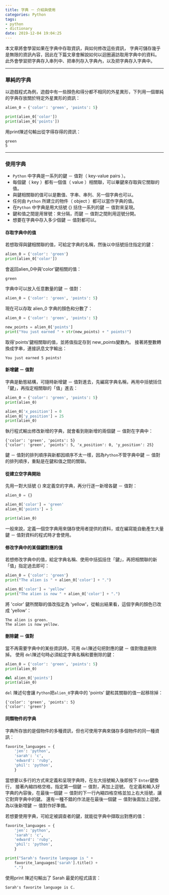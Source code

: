```yaml
---
title: 字典 － 介紹與使用
categories: Python
tags:
- python
- dictionary
date: 2019-12-04 19:04:25
---
```


本文章將會學習如果在字典中存取資訊，與如何修改這些資訊，
字典可儲存幾乎是無限的資訊內容，因此在下篇文章會解說如何以迴圈遍訪取用字典中的資料。
此外會學習把字典存入串列中、把串列存入字典內，以及把字典存入字典中。

<!-- more -->

---

### 單純的字典
以遊戲程式為例，遊戲中有一些顏色和得分都不相同的外星異形，下列用一個單純的字典存放關於特定外星異形的資訊：
```python
alien_0 = {'color': 'green', 'points': 5}

print(alien_0['color'])
print(alien_0['points'])
```
用print陳述句輸出從字得存得的資訊：
```text
green
5
```

---

### 使用字典
+ `Python` 中字典是一系列的鍵 － 值對（ key-value pairs ）。
+ 每個鍵（ key ）都有一個值（ value ）相關聯，可以畢鍵來存取與它關聯的值。
+ 與鍵相關聯的值可以是數值、字串、串列、另一個字典也可以。
+ 任何由 `Python` 所建立的物件（ object ）都可以當作字典的值。
+ 在`Python` 中字典是用大括號 {} 括住一系列的鍵 － 值對來呈現。
+ 鍵和值之間是用冒號：來分隔，而鍵 － 值對之間則用逗號分開。
+ 想要在字典中存入多少個鍵 － 值對都可以。

#### 存取字典中的值
若想取得與鍵相關聯的值，可給定字典的名稱，然後以中括號括住指定的鍵：
```python
alien_0 = {'color': 'green'}
print(alien_0['color'])
```
會返回alien_0中與'color'鍵相關的值：
```text
green
```
字典中可以放入任意數量的鍵 － 值對：
```python
alien_0 = {'color': 'green', 'points': 5}
```
現在可以存取 alien_0 字典的顏色和分數了：
```python
alien_0 = {'color': 'green', 'points': 5}

new_points = alien_0['points']
print("You just earned " + str(new_points) + " points!")
```
取得'points'鍵相關聯的值，並將值指定存到 new_points變數內。
接著將整數轉換成字串，連接訊息文字輸出：
```text
You just earned 5 points!
```

#### 新增鍵 － 值對
字典是動態結構，可隨時新增鍵 － 值對進去，先編寫字典名稱，再用中括號括住「鍵」，再指定相關聯的「值」進去：
```python
alien_0 = {'color': 'green', 'points': 5}
print(alien_0)

alien_0['x_position'] = 0
alien_0['y_position'] = 25
print(alien_0)
```
執行程式輸出修改新增的字典，就會看到剛新增的兩個鍵 － 值對在字典中：
```text
{'color': 'green', 'points': 5}
{'color': 'green', 'points': 5, 'x_position': 0, 'y_position': 25}
```
鍵 － 值對的排列順序與新都因順序不太一樣，因為`Python`不管字典中鍵 － 值對的排列順序，重點是在鍵和值之間的關聯。

#### 從建立空字典開始
先用一對大括號 {} 來定義空的字典，再分行逐一新增各鍵 － 值對：
```python
alien_0 = {}

alien_0['color'] = 'green'
alien_0['points'] = 5

print(alien_0)
```
一般來說，定義一個空字典用來儲存使用者提供的資料，或在編寫能自動產生大量鍵 － 值對資料的程式時才會使用。

#### 修改字典中的某個鍵對應的值
若想修改字典中的值，給定字典名稱、使用中括弧括住「鍵」，再把相關聯的新「值」指定過去即可：
```python
alien_0 = {'color': 'green'}
print("The alien is " + alien_0['color'] + ".")

alien_0['color'] = 'yellow'
print("The alien is now " + alien_0['color'] + ".")
```
將 'color' 鍵所關聯的值改指定為 'yellow'，從輸出結果看，這個字典的顏色已改成 'yellow'：
```text
The alien is green.
The alien is now yellow.
```

#### 刪除鍵 － 值對
當不再需要字典中的某些資訊時，可用 `del`陳述句把對應的鍵 － 值對徹底刪除掉。
使用 `del`陳述句時必須給定字典名稱和要刪除的鍵：
```python
alien_0 = {'color': 'green', 'points': 5}
print(alien_0)

del alien_0['points']
print(alien_0)
```
`del` 陳述句會讓 `Python`把`alien_0`字典中的 'points' 鍵和其關聯的值一起移除掉：
```text
{'color': 'green', 'points': 5}
{'color': 'green'}
```
#### 同類物件的字典
字典所存放的是個物件的多種資訊，但也可使用字典來儲存多個物件的同一種資訊：
```python
favorite_languages = {
    'jen': 'python',
    'sarah': 'c',
    'edward': 'ruby',
    'phil': 'python',
    }
```
當想要以多行的方式來定義和呈現字典時，在左大括號輸入後即按下 `Enter`鍵換行，
接著內縮四格空格，指定第一個鍵 － 值對，再加上逗號。
在定義和輸入好字典的內容後，在最後一個鍵 － 值對的下一行內縮四格空格並加上右大括號，讓它對齊字典中的鍵。
還有一種不錯的作法是在最後一個鍵 － 值對後面加上逗號，為以後新增鍵 － 值對作好準備。

若想要使用字典，可給定被調查者的鍵，就能從字典中擷取出對應的值：
```python
favorite_languages = {
    'jen': 'python',
    'sarah': 'c',
    'edward': 'ruby',
    'phil': 'python',
    }

print("Sarah's favorite language is " +
    favorite_languages['sarah'].title() +
    ".")
```
使用print 陳述句輸出了 Sarah 最愛的程式語言：
```text
Sarah's favorite language is C.
```

